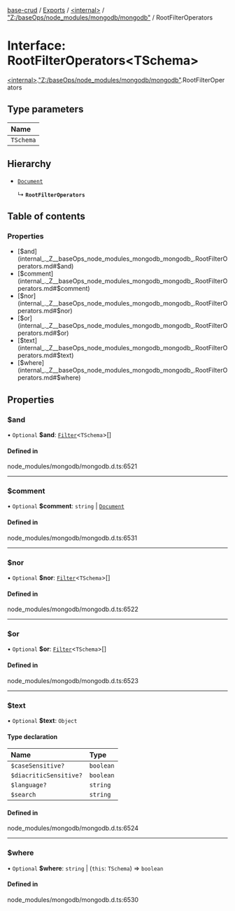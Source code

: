 [base-crud](../README.md) / [Exports](../modules.md) / [\<internal\>](../modules/internal_.md) / ["Z:/baseOps/node\_modules/mongodb/mongodb"](../modules/internal_._Z__baseOps_node_modules_mongodb_mongodb_.md) / RootFilterOperators

# Interface: RootFilterOperators\<TSchema\>

[\<internal\>](../modules/internal_.md).["Z:/baseOps/node\_modules/mongodb/mongodb"](../modules/internal_._Z__baseOps_node_modules_mongodb_mongodb_.md).RootFilterOperators

## Type parameters

| Name |
| :------ |
| `TSchema` |

## Hierarchy

- [`Document`](internal_.Document-1.md)

  ↳ **`RootFilterOperators`**

## Table of contents

### Properties

- [$and](internal_._Z__baseOps_node_modules_mongodb_mongodb_.RootFilterOperators.md#$and)
- [$comment](internal_._Z__baseOps_node_modules_mongodb_mongodb_.RootFilterOperators.md#$comment)
- [$nor](internal_._Z__baseOps_node_modules_mongodb_mongodb_.RootFilterOperators.md#$nor)
- [$or](internal_._Z__baseOps_node_modules_mongodb_mongodb_.RootFilterOperators.md#$or)
- [$text](internal_._Z__baseOps_node_modules_mongodb_mongodb_.RootFilterOperators.md#$text)
- [$where](internal_._Z__baseOps_node_modules_mongodb_mongodb_.RootFilterOperators.md#$where)

## Properties

### $and

• `Optional` **$and**: [`Filter`](../modules/internal_._Z__baseOps_node_modules_mongodb_mongodb_.md#filter)\<`TSchema`\>[]

#### Defined in

node_modules/mongodb/mongodb.d.ts:6521

___

### $comment

• `Optional` **$comment**: `string` \| [`Document`](internal_.Document-1.md)

#### Defined in

node_modules/mongodb/mongodb.d.ts:6531

___

### $nor

• `Optional` **$nor**: [`Filter`](../modules/internal_._Z__baseOps_node_modules_mongodb_mongodb_.md#filter)\<`TSchema`\>[]

#### Defined in

node_modules/mongodb/mongodb.d.ts:6522

___

### $or

• `Optional` **$or**: [`Filter`](../modules/internal_._Z__baseOps_node_modules_mongodb_mongodb_.md#filter)\<`TSchema`\>[]

#### Defined in

node_modules/mongodb/mongodb.d.ts:6523

___

### $text

• `Optional` **$text**: `Object`

#### Type declaration

| Name | Type |
| :------ | :------ |
| `$caseSensitive?` | `boolean` |
| `$diacriticSensitive?` | `boolean` |
| `$language?` | `string` |
| `$search` | `string` |

#### Defined in

node_modules/mongodb/mongodb.d.ts:6524

___

### $where

• `Optional` **$where**: `string` \| (`this`: `TSchema`) => `boolean`

#### Defined in

node_modules/mongodb/mongodb.d.ts:6530
